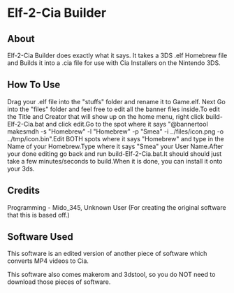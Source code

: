 # Elf-2-Cia Builder


## About

Elf-2-Cia Builder does exactly what it says. It takes a 3DS .elf Homebrew file and Builds it into a .cia file for use with Cia Installers on the Nintendo 3DS.

## How To Use

Drag your .elf file into the "stuffs" folder and rename it to Game.elf. Next Go into the "files" folder and feel free to edit all the banner files inside.To edit the Title and Creator that will show up on the home menu, right click build-Elf-2-Cia.bat and click edit.Go to the spot where it says "@bannertool makesmdh -s "Homebrew" -l "Homebrew" -p "Smea" -i ../files/icon.png -o ../tmp/icon.bin".Edit BOTH spots where it says "Homebrew" and type in the Name of your Homebrew.Type where it says "Smea" your User Name.After your done editing go back and run build-Elf-2-Cia.bat.It should should just take a few minutes/seconds to build.When it is done, you can install it onto your 3ds.

## Credits

Programming - Mido_345, Unknown User (For creating the original software that this is based off.)

## Software Used

This software is an edited version of another piece of software which converts MP4 videos to Cia.

This software also comes makerom and 3dstool, so you do NOT need to download those pieces of software.








